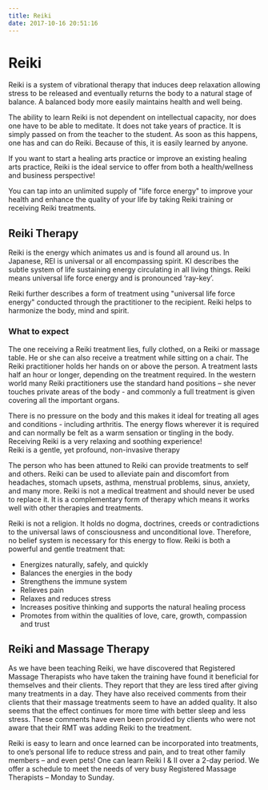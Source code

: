 ```yaml
---
title: Reiki
date: 2017-10-16 20:51:16
---
```


# Reiki

Reiki is a system of vibrational therapy that induces deep relaxation allowing stress to be released and eventually returns the body to a natural stage of balance.  A balanced body more easily maintains health and well being.

The ability to learn Reiki is not dependent on intellectual capacity, nor does one have to be able to meditate. It does not take years of practice. It is simply passed on from the teacher to the student. As soon as this happens, one has and can do Reiki. Because of this, it is easily learned by anyone.

If you want to start a healing arts practice or improve an existing healing arts practice, Reiki is the ideal service to offer from both a health/wellness and business perspective!

You can tap into an unlimited supply of "life force energy" to improve your health and enhance the quality of your life by taking Reiki training or receiving Reiki treatments.

## Reiki Therapy

Reiki is the energy which animates us and is found all around us. In Japanese, REI is universal or all encompassing spirit. KI describes the subtle system of life sustaining energy circulating in all living things. Reiki means universal life force energy and is pronounced ‘ray-key’.  

Reiki further describes a form of treatment using "universal life force energy" conducted through the practitioner to the recipient.  Reiki helps to harmonize the body, mind and spirit. 

### What to expect

The one receiving a Reiki treatment lies, fully clothed, on a Reiki or massage table. He or she can also receive a treatment while sitting on a chair. The Reiki practitioner holds her hands on or above the person.  A treatment lasts half an hour or longer, depending on the treatment required.  In the western world many Reiki practitioners use the standard hand positions – she never touches private areas of the body - and commonly a full treatment is given covering all the important organs.

There is no pressure on the body and this makes it ideal for treating all ages and conditions - including arthritis. The energy flows wherever it is required and can normally be felt as a warm sensation or tingling in the body. Receiving Reiki is a very relaxing and soothing experience!                                                                                                                                   
Reiki is a gentle, yet profound, non-invasive therapy

The person who has been attuned to Reiki can provide treatments to self and others.  Reiki can be used to alleviate pain and discomfort from headaches, stomach upsets, asthma, menstrual problems, sinus, anxiety, and many more. Reiki is not a medical treatment and should never be used to replace it. It is a complementary form of therapy which means it works well with other therapies and treatments.

Reiki is not a religion. It holds no dogma, doctrines, creeds or contradictions to the universal laws of consciousness and unconditional love. Therefore, no belief system is necessary for this energy to flow.  Reiki is both a powerful and gentle treatment that:

* Energizes naturally, safely, and quickly
* Balances the energies in the body
* Strengthens the immune system 
* Relieves pain
* Relaxes and reduces stress
* Increases positive thinking and supports the natural healing process
* Promotes from within the qualities of love, care, growth, compassion and trust

## Reiki and Massage Therapy

As we have been teaching Reiki, we have discovered that Registered Massage Therapists who have taken the training have found it beneficial for themselves and their clients.  They report that they are less tired after giving many treatments in a day.  They have also received comments from their clients that their massage treatments seem to have an added quality.  It also seems that the effect continues for more time with better sleep and less stress.  These comments have even been provided by clients who were not aware that their RMT was adding Reiki to the treatment.

Reiki is easy to learn and once learned can be incorporated into treatments, to one’s personal life to reduce stress and pain, and to treat other family members – and even pets!  One can learn Reiki I & II over a 2-day period.  We offer a schedule to meet the needs of very busy Registered Massage Therapists – Monday to Sunday.
